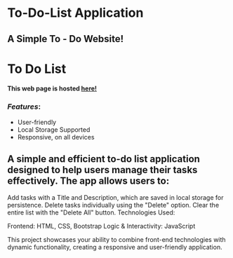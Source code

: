 # To-Do-List Application

## A Simple To - Do Website!

# To Do List
#### This web page is hosted [here!](https://todo-list-xi-pearl-48.vercel.app/)


### *Features*:

* User-friendly
* Local Storage Supported
* Responsive, on all devices

## A simple and efficient to-do list application designed to help users manage their tasks effectively. The app allows users to:

Add tasks with a Title and Description, which are saved in local storage for persistence.
Delete tasks individually using the "Delete" option.
Clear the entire list with the "Delete All" button.
Technologies Used:

Frontend: HTML, CSS, Bootstrap
Logic & Interactivity: JavaScript

This project showcases your ability to combine front-end technologies with dynamic functionality, creating a responsive and user-friendly application.
